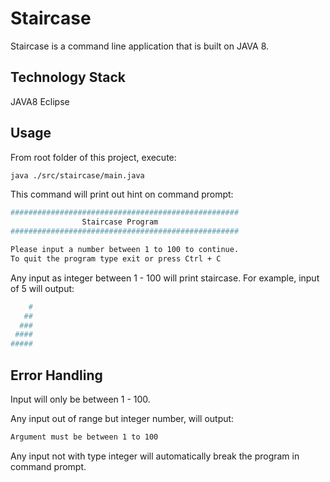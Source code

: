 # Staircase
Staircase is a command line application that is built on JAVA 8.

## Technology Stack
JAVA8
Eclipse

## Usage
From root folder of this project, execute:
```bash
java ./src/staircase/main.java
```

This command will print out hint on command prompt:
```bash
###################################################
                Staircase Program                  
###################################################

Please input a number between 1 to 100 to continue.
To quit the program type exit or press Ctrl + C

```

Any input as integer between 1 - 100 will print staircase.
For example, input of 5 will output:
```bash
    #
   ##
  ###
 ####
#####
```

## Error Handling
Input will only be between 1 - 100.

Any input out of range but integer number, will output: 
```bash
Argument must be between 1 to 100
```

Any input not with type integer will automatically break the program in command prompt.